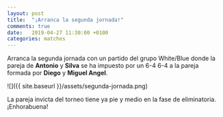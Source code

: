```yaml
---
layout: post
title:  "¡Arranca la segunda jornada!"
comments: true
date:   2019-04-27 11:30:00 +0100
categories: matches
---
```


Arranca la segunda jornada con un partido del grupo White/Blue donde la pareja de **Antonio** y **Silva** se ha
impuesto por un 6-4 6-4 a la pareja formada por **Diego** y **Miguel Angel**.

![]({{ site.baseurl }}/assets/segunda-jornada.png)

La pareja invicta del torneo tiene ya pie y medio en la fase de eliminatoria. ¡Enhorabuena!
